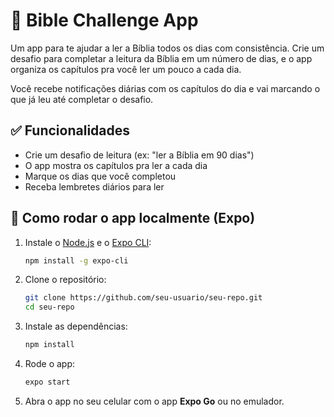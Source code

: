# 📖 Bible Challenge App

Um app para te ajudar a ler a Bíblia todos os dias com consistência. Crie um desafio para completar a leitura da Bíblia em um número de dias, e o app organiza os capítulos pra você ler um pouco a cada dia.

Você recebe notificações diárias com os capítulos do dia e vai marcando o que já leu até completar o desafio.

## ✅ Funcionalidades

- Crie um desafio de leitura (ex: "ler a Bíblia em 90 dias")
- O app mostra os capítulos pra ler a cada dia
- Marque os dias que você completou
- Receba lembretes diários para ler

## 🚀 Como rodar o app localmente (Expo)

1. Instale o [Node.js](https://nodejs.org/) e o [Expo CLI](https://docs.expo.dev/get-started/installation/):

   ```bash
   npm install -g expo-cli
   ```

2. Clone o repositório:

   ```bash
   git clone https://github.com/seu-usuario/seu-repo.git
   cd seu-repo
   ```

3. Instale as dependências:

   ```bash
   npm install
   ```

4. Rode o app:

   ```bash
   expo start
   ```

5. Abra o app no seu celular com o app **Expo Go** ou no emulador.

